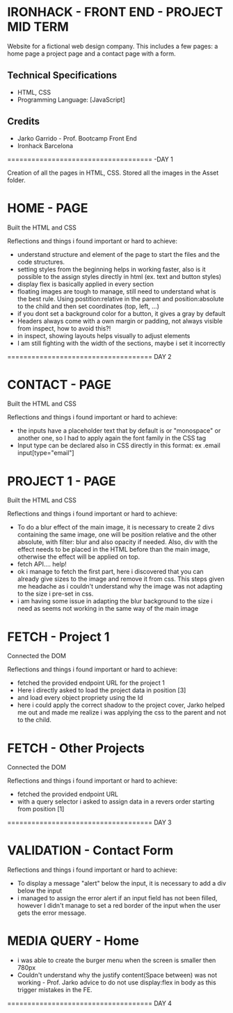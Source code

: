 # IRONHACK - FRONT END - PROJECT MID TERM

Website for a fictional web design company. This includes a few pages:
a home page
a project page and
a contact page with a form.

## Technical Specifications
- HTML, CSS
- Programming Language: [JavaScript]

## Credits
- Jarko Garrido - Prof. Bootcamp Front End
- Ironhack Barcelona


====================================
-DAY 1

Creation of all the pages in HTML, CSS.
Stored all the images in the Asset folder.

# HOME - PAGE
Built the HTML and CSS

Reflections and things i found important or hard to achieve:

- understand structure and element of the page to start the files and the code structures.
- setting styles from the beginning helps in working faster, also is it possible to the assign styles directly in html (ex. text and button styles)
- display flex is basically applied in every section
- floating images are tough to manage, still need to understand what is the best rule.
Using postition:relative in the parent and position:absolute to the child and then set coordinates (top, left, ...)
- if you dont set a background color for a button, it gives a gray by default
- Headers always come with a own margin or padding, not always visible from inspect, how to avoid this?!
- in inspect, showing layouts helps visually to adjust elements
- I am still fighting with the width of the sections, maybe i set it incorrectly


====================================
DAY 2

# CONTACT - PAGE
Built the HTML and CSS

Reflections and things i found important or hard to achieve:

- the inputs have a placeholder text that by default is or "monospace" or another one, so I had to apply again the font family in the CSS tag
- Input type can be declared also in CSS directly in this format: ex .email input[type="email"]


# PROJECT 1 - PAGE
Built the HTML and CSS

Reflections and things i found important or hard to achieve:

- To do a blur effect of the main image, it is necessary to create 2 divs containing the same image, one will be position relative and the other absolute, with filter: blur and also opacity if needed. Also, div with the effect needs to be placed in the HTML before than the main image, otherwise the effect will be applied on top. 
- fetch API.... help!
- ok i manage to fetch the first part, here i discovered that you can already give sizes to the image and remove it from css. This steps given me headache as i couldn't understand why the image was not adapting to the size i pre-set in css.
- i am having some issue in adapting the blur background to the size i need as seems not working in the same way of the main image


# FETCH - Project 1
Connected the DOM

Reflections and things i found important or hard to achieve:

- fetched the provided endpoint URL for the project 1
- Here i directly asked to load the project data in position [3]
- and load every object propriety using the Id
- here i could apply the correct shadow to the project cover, Jarko helped me out and made me realize i was applying the css to the parent and not to the child.


# FETCH - Other Projects
Connected the DOM

Reflections and things i found important or hard to achieve:

- fetched the provided endpoint URL
- with a query selector i asked to assign data in a revers order starting from position [1]


====================================
DAY 3

# VALIDATION - Contact Form

Reflections and things i found important or hard to achieve:

- To display a message "alert" below the input, it is necessary to add a div below the input
- i managed to assign the error alert if an input field has not been filled, however I didn't manage to set a red border of the input when the user gets the error message.


# MEDIA QUERY -  Home

- i was able to create the burger menu when the screen is smaller then 780px
- Couldn't understand why the justify content(Space between) was not working - Prof. Jarko advice to do not use display:flex in body as this trigger mistakes in the FE.


====================================
DAY 4

